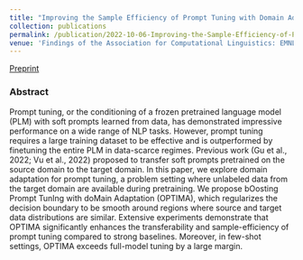 ```yaml
---
title: "Improving the Sample Efficiency of Prompt Tuning with Domain Adaptation"
collection: publications
permalink: /publication/2022-10-06-Improving-the-Sample-Efficiency-of-Prompt-Tuning-with-Domain-Adaptation
venue: 'Findings of the Association for Computational Linguistics: EMNLP 2022'
---
```


[Preprint](https://arxiv.org/pdf/2210.02952.pdf)


### Abstract
Prompt tuning, or the conditioning of a frozen pretrained language model (PLM) with soft prompts learned from data, has demonstrated impressive performance on a wide range of NLP tasks. However, prompt tuning requires a large training dataset to be effective and is outperformed by finetuning the entire PLM in data-scarce regimes. Previous work (Gu et al., 2022; Vu et al., 2022) proposed to transfer soft prompts pretrained on the source domain to the target domain. In this paper, we explore domain adaptation for prompt tuning, a problem setting where unlabeled data from the target domain are available during pretraining. We propose bOosting Prompt TunIng with doMain Adaptation (OPTIMA), which regularizes the decision boundary to be smooth around regions where source and target data distributions are similar. Extensive experiments demonstrate that OPTIMA significantly enhances the transferability and sample-efficiency of prompt tuning compared to strong baselines. Moreover, in few-shot settings, OPTIMA exceeds full-model tuning by a large margin.